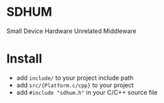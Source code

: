 # SDHUM
Small Device Hardware Unrelated Middleware

# Install
+ add `include/` to your project include path
+ add `src/{Platform.c/cpp}` to your project
+ add `#include "sdhum.h"` in your C/C++ source file